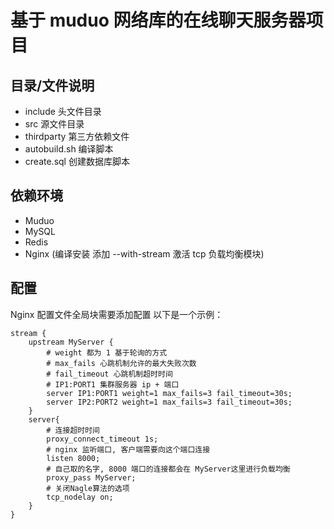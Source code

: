 # 基于 muduo 网络库的在线聊天服务器项目

## 目录/文件说明

- include 头文件目录
- src 源文件目录
- thirdparty 第三方依赖文件
- autobuild.sh 编译脚本
- create.sql 创建数据库脚本

## 依赖环境 

- Muduo
- MySQL
- Redis
- Nginx (编译安装 添加 --with-stream 激活 tcp 负载均衡模块)

## 配置

Nginx 配置文件全局块需要添加配置
以下是一个示例：

```nginx
stream {
    upstream MyServer {
        # weight 都为 1 基于轮询的方式
        # max_fails 心跳机制允许的最大失败次数
        # fail_timeout 心跳机制超时时间
        # IP1:PORT1 集群服务器 ip + 端口
        server IP1:PORT1 weight=1 max_fails=3 fail_timeout=30s;
        server IP2:PORT2 weight=1 max_fails=3 fail_timeout=30s;
    }
    server{
        # 连接超时时间
        proxy_connect_timeout 1s;
        # nginx 监听端口, 客户端需要向这个端口连接
        listen 8000;
        # 自己取的名字, 8000 端口的连接都会在 MyServer这里进行负载均衡
        proxy_pass MyServer;
        # 关闭Nagle算法的选项
        tcp_nodelay on;
    }
}

```
